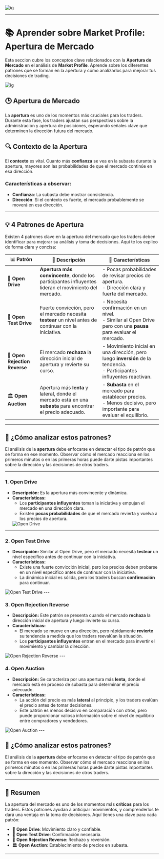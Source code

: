  <img src="./banner.jpg" alt="ig">

---

# 📚 Aprender sobre **Market Profile**: **Apertura de Mercado**

Esta seccion cubre los conceptos clave relacionados con la **Apertura de Mercado** en el análisis de **Market Profile**. Aprende sobre los diferentes patrones que se forman en la apertura y cómo analizarlos para mejorar tus decisiones de trading.

 <img src="./img/apertura/1.jpg" alt="ig">

## 🕒 **Apertura de Mercado**

La **apertura** es uno de los momentos más cruciales para los traders. Durante esta fase, los traders ajustan sus perspectivas sobre la administración y apertura de posiciones, esperando señales clave que determinen la dirección futura del mercado.

## 🔍 Contexto de la Apertura

El **contexto** es vital. Cuanto más **confianza** se vea en la subasta durante la apertura, mayores son las probabilidades de que el mercado continúe en esa dirección.

### Características a observar:

- **Confianza**: La subasta debe mostrar consistencia.
- **Dirección**: Si el contexto es fuerte, el mercado probablemente se moverá en esa dirección.

---

## 💡 4 Patrones de Apertura

Existen 4 patrones clave en la apertura del mercado que los traders deben identificar para mejorar su análisis y toma de decisiones. Aquí te los explico de forma clara y concisa:

| 📊 **Patrón**                 | 📝 **Descripción**                                                                                            | 🔑 **Características**                                                                                                       |
| ----------------------------- | ------------------------------------------------------------------------------------------------------------- | ---------------------------------------------------------------------------------------------------------------------------- |
| 🚀 **Open Drive**             | **Apertura más convincente**, donde los participantes influyentes lideran el movimiento del mercado.          | - Pocas probabilidades de revisar precios de apertura. <br> - Dirección clara y fuerte del mercado.                          |
| 🔄 **Open Test Drive**        | Fuerte convicción, pero el mercado necesita **testear** un nivel antes de continuar con la iniciativa.        | - Necesita confirmación en un nivel. <br> - Similar al Open Drive pero con una **pausa** para evaluar el mercado.            |
| 🔁 **Open Rejection Reverse** | El mercado **rechaza** la dirección inicial de apertura y revierte su curso.                                  | - Movimiento inicial en una dirección, pero luego **inversión** de la tendencia. <br> - Participantes influyentes reactivan. |
| 🏛 **Open Auction**            | Apertura más **lenta** y lateral, donde el mercado está en una **subasta** para encontrar el precio adecuado. | - **Subasta** en el mercado para establecer precios. <br> - Menos decisivo, pero importante para evaluar el equilibrio.      |

---

## 🎯 ¿Cómo analizar estos patrones?

El análisis de la **apertura** debe enfocarse en detectar el tipo de patrón que se forma en ese momento. Observar cómo el mercado reacciona en los primeros minutos o en las primeras horas puede darte pistas importantes sobre la dirección y las decisiones de otros traders.

---

### 1. Open Drive

- **Descripción:** Es la apertura más convincente y dinámica.
- **Características:**
  - Los **participantes influyentes** toman la iniciativa y empujan el mercado en una dirección clara.
  - Existen **pocas probabilidades** de que el mercado revierta y vuelva a los precios de apertura.
  <img src="./img/apertura/2.png" alt="Open Drive" >
---

### 2. Open Test Drive

- **Descripción:** Similar al Open Drive, pero el mercado necesita **testear** un nivel específico antes de continuar con la iniciativa.
- **Características:**
  - Existe una fuerte convicción inicial, pero los precios deben probarse en un nivel específico antes de continuar con la iniciativa.
  - La dinámica inicial es sólida, pero los traders buscan **confirmación** para continuar.
<img src="./img/apertura/3.png" alt="Open Test Drive">
---

### 3. Open Rejection Reverse

- **Descripción:** Este patrón se presenta cuando el mercado **rechaza** la dirección inicial de apertura y luego invierte su curso.
- **Características:**
  - El mercado se mueve en una dirección, pero rápidamente **revierte** su tendencia a medida que los traders reevalúan la situación.
  - Los **participantes influyentes** entran en el mercado para invertir el movimiento y cambiar la dirección.
<img src="./img/apertura/4.png" alt="Open Rejection Reverse" >
---

### 4. Open Auction

- **Descripción:** Se caracteriza por una apertura más **lenta**, donde el mercado está en proceso de subasta para determinar el precio adecuado.
- **Características:**
  - La acción del precio es más **lateral** al principio, y los traders evalúan el precio antes de tomar decisiones.
  - Este patrón es menos decisivo en comparación con otros, pero puede proporcionar valiosa información sobre el nivel de equilibrio entre compradores y vendedores.
<img src="./img/apertura/5.png" alt="Open Auction" >
---

## 🎯 ¿Cómo analizar estos patrones?

El análisis de la **apertura** debe enfocarse en detectar el tipo de patrón que se forma en ese momento. Observar cómo el mercado reacciona en los primeros minutos o en las primeras horas puede darte pistas importantes sobre la dirección y las decisiones de otros traders.

---

## 🧠 Resumen

La apertura del mercado es uno de los momentos más **críticos** para los traders. Estos patrones ayudan a anticipar movimientos, y comprenderlos te dará una ventaja en la toma de decisiones. Aquí tienes una clave para cada patrón:

- 🚀 **Open Drive**: Movimiento claro y confiable.
- 🔄 **Open Test Drive**: Confirmación necesaria.
- 🔁 **Open Rejection Reverse**: Rechazo y reversión.
- 🏛 **Open Auction**: Establecimiento de precios en subasta.

---
